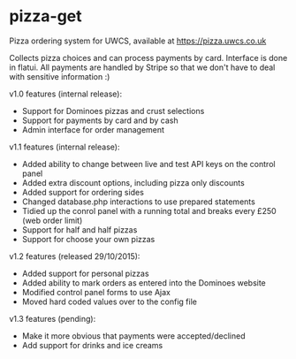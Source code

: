 # pizza-get
Pizza ordering system for UWCS, available at https://pizza.uwcs.co.uk

Collects pizza choices and can process payments by card. Interface is done in flatui. All payments are handled by Stripe so that we don't have to deal with sensitive information :)

v1.0 features (internal release):
* Support for Dominoes pizzas and crust selections
* Support for payments by card and by cash
* Admin interface for order management

v1.1 features (internal release):
* Added ability to change between live and test API keys on the control panel
* Added extra discount options, including pizza only discounts
* Added support for ordering sides
* Changed database.php interactions to use prepared statements
* Tidied up the conrol panel with a running total and breaks every £250 (web order limit)
* Support for half and half pizzas
* Support for choose your own pizzas

v1.2 features (released 29/10/2015):
* Added support for personal pizzas
* Added ability to mark orders as entered into the Dominoes website
* Modified control panel forms to use Ajax
* Moved hard coded values over to the config file

v1.3 features (pending):
* Make it more obvious that payments were accepted/declined
* Add support for drinks and ice creams

